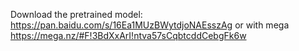 Download the pretrained model: https://pan.baidu.com/s/16Ea1MUzBWytdjoNAEsszAg
or with mega https://mega.nz/#F!3BdXxArI!ntva57sCqbtcddCebgFk6w
